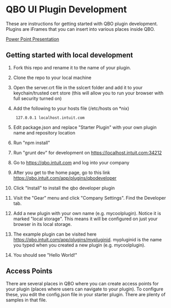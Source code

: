 QBO UI Plugin Development
==================

These are instructions for getting started with QBO plugin development. Plugins are iFrames that you can insert into various places inside QBO.

[Power Point Presentation](https://intuitcloud-my.sharepoint.com/personal/jeffb531_corp_intuit_net/_layouts/15/WopiFrame.aspx?sourcedoc=%7B6cb70646-ccfc-46ea-a142-bd04d431bc9a%7D&action=default)

Getting started with local development
-------

1. Fork this repo and rename it to the name of your plugin.
1. Clone the repo to your local machine
1. Open the server.crt file in the sslcert folder and add it to your keychain/trusted cert store (this will allow you to run your browser with full security turned on)
1. Add the following to your hosts file (/etc/hosts on *nix)

        127.0.0.1 localhost.intuit.com

1. Edit package.json and replace "Starter Plugin" with your own plugin name and repository location
1. Run "npm install"
1. Run "grunt dev" for development on https://localhost.intuit.com:34212
1. Go to https://qbo.intuit.com and log into your company
1. After you get to the home page, go to this link https://qbo.intuit.com/app/plugins/qbodeveloper
1. Click "Install" to install the qbo developer plugin
1. Visit the "Gear" menu and click "Company Settings". Find the Developer tab.
1. Add a new plugin with your own name (e.g. mycoolplugin). Notice it is marked "local storage". This means it will be configured on just your browser in its local storage.
1. The example plugin can be visited here https://qbo.intuit.com/app/plugins/mypluginid. mypluginid is the name you typed when you created a new plugin (e.g. mycoolplugin).
1. You should see "Hello World!"

Access Points
-------

There are several places in QBO where you can create access points for your plugin (places where users can navigate to your plugin). To configure these, you edit the config.json file in your starter plugin. There are plenty of samples in that file.

